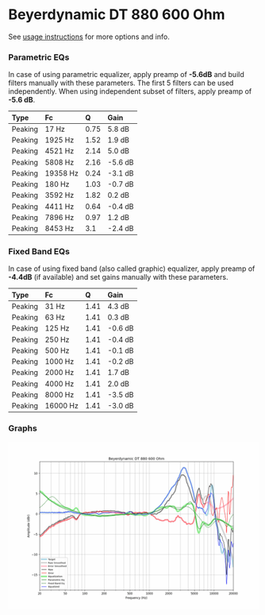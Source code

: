 # Beyerdynamic DT 880 600 Ohm
See [usage instructions](https://github.com/jaakkopasanen/AutoEq#usage) for more options and info.

### Parametric EQs
In case of using parametric equalizer, apply preamp of **-5.6dB** and build filters manually
with these parameters. The first 5 filters can be used independently.
When using independent subset of filters, apply preamp of **-5.6 dB**.

| Type    | Fc       |    Q | Gain    |
|:--------|:---------|:-----|:--------|
| Peaking | 17 Hz    | 0.75 | 5.8 dB  |
| Peaking | 1925 Hz  | 1.52 | 1.9 dB  |
| Peaking | 4521 Hz  | 2.14 | 5.0 dB  |
| Peaking | 5808 Hz  | 2.16 | -5.6 dB |
| Peaking | 19358 Hz | 0.24 | -3.1 dB |
| Peaking | 180 Hz   | 1.03 | -0.7 dB |
| Peaking | 3592 Hz  | 1.82 | 0.2 dB  |
| Peaking | 4411 Hz  | 0.64 | -0.4 dB |
| Peaking | 7896 Hz  | 0.97 | 1.2 dB  |
| Peaking | 8453 Hz  | 3.1  | -2.4 dB |

### Fixed Band EQs
In case of using fixed band (also called graphic) equalizer, apply preamp of **-4.4dB**
(if available) and set gains manually with these parameters.

| Type    | Fc       |    Q | Gain    |
|:--------|:---------|:-----|:--------|
| Peaking | 31 Hz    | 1.41 | 4.3 dB  |
| Peaking | 63 Hz    | 1.41 | 0.3 dB  |
| Peaking | 125 Hz   | 1.41 | -0.6 dB |
| Peaking | 250 Hz   | 1.41 | -0.4 dB |
| Peaking | 500 Hz   | 1.41 | -0.1 dB |
| Peaking | 1000 Hz  | 1.41 | -0.2 dB |
| Peaking | 2000 Hz  | 1.41 | 1.7 dB  |
| Peaking | 4000 Hz  | 1.41 | 2.0 dB  |
| Peaking | 8000 Hz  | 1.41 | -3.5 dB |
| Peaking | 16000 Hz | 1.41 | -3.0 dB |

### Graphs
![](./Beyerdynamic%20DT%20880%20600%20Ohm.png)